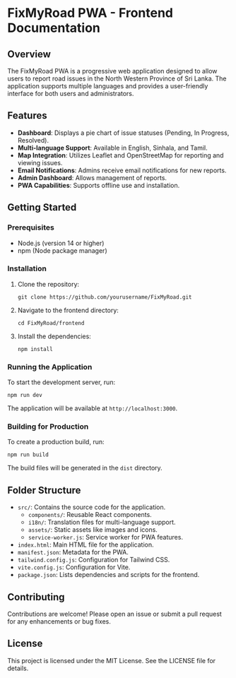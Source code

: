 # FixMyRoad PWA - Frontend Documentation

## Overview
The FixMyRoad PWA is a progressive web application designed to allow users to report road issues in the North Western Province of Sri Lanka. The application supports multiple languages and provides a user-friendly interface for both users and administrators.

## Features
- **Dashboard**: Displays a pie chart of issue statuses (Pending, In Progress, Resolved).
- **Multi-language Support**: Available in English, Sinhala, and Tamil.
- **Map Integration**: Utilizes Leaflet and OpenStreetMap for reporting and viewing issues.
- **Email Notifications**: Admins receive email notifications for new reports.
- **Admin Dashboard**: Allows management of reports.
- **PWA Capabilities**: Supports offline use and installation.

## Getting Started

### Prerequisites
- Node.js (version 14 or higher)
- npm (Node package manager)

### Installation
1. Clone the repository:
   ```
   git clone https://github.com/yourusername/FixMyRoad.git
   ```
2. Navigate to the frontend directory:
   ```
   cd FixMyRoad/frontend
   ```
3. Install the dependencies:
   ```
   npm install
   ```

### Running the Application
To start the development server, run:
```
npm run dev
```
The application will be available at `http://localhost:3000`.

### Building for Production
To create a production build, run:
```
npm run build
```
The build files will be generated in the `dist` directory.

## Folder Structure
- `src/`: Contains the source code for the application.
  - `components/`: Reusable React components.
  - `i18n/`: Translation files for multi-language support.
  - `assets/`: Static assets like images and icons.
  - `service-worker.js`: Service worker for PWA features.
- `index.html`: Main HTML file for the application.
- `manifest.json`: Metadata for the PWA.
- `tailwind.config.js`: Configuration for Tailwind CSS.
- `vite.config.js`: Configuration for Vite.
- `package.json`: Lists dependencies and scripts for the frontend.

## Contributing
Contributions are welcome! Please open an issue or submit a pull request for any enhancements or bug fixes.

## License
This project is licensed under the MIT License. See the LICENSE file for details.